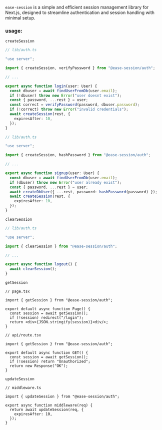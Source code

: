 `ease-session` is a simple and efficient session management library for Next.js, designed to streamline authentication and session handling with minimal setup.

### usage:

`createSession`

```ts
// lib/auth.ts

"use server";

import { createSession, verifyPassword } from "@ease-session/auth";

// ...

export async function login(user: User) {
  const dbuser = await findUserFromDb(user.email);
  if (!dbuser) throw new Error("user doesnt exist");
  const { password, ...rest } = user;
  const correct = verifyPassword(password, dbuser.password);
  if (!correct) throw new Error("invalid credentials");
  await createSession(rest, {
    expiresAfter: 10,
  });
}
```

```ts
// lib/auth.ts

"use server";

import { createSession, hashPassword } from "@ease-session/auth";

// ...

export async function signup(user: User) {
  const dbuser = await findUserFromDb(user.email);
  if (dbuser) throw new Error("user already exist");
  const { password, ...rest } = user;
  await createDbUser({ ...rest, password: hashPassword(password) });
  await createSession(rest, {
    expiresAfter: 10,
  });
}
```

`clearSession`

```ts
// lib/auth.ts

"use server";

import { clearSession } from "@ease-session/auth";

// ...

export async function logout() {
  await clearSession();
}
```

`getSession`

```tsx
// page.tsx

import { getSession } from "@ease-session/auth";

export default async function Page() {
  const session = await getSession();
  if (!session) redirect("/login");
  return <div>{JSON.stringify(session)}<div/>;
}
```

```tsx
// api/route.tsx

import { getSession } from "@ease-session/auth";

export default async function GET() {
  const session = await getSession();
  if (!session) return "Unauthorized";
  return new Response("OK");
}
```

`updateSession`

```tsx
// middleware.ts

import { updateSession } from "@ease-session/auth";

export async function middleware(req) {
  return await updateSession(req, {
    expiresAfter: 10,
  });
}
```
